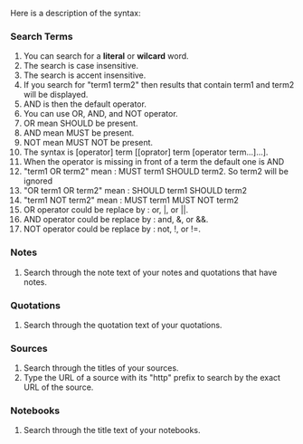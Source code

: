 <!---
Copyright 2015 CrushPaper.com.

This file is part of CrushPaper.

CrushPaper is free software: you can redistribute it and/or modify
it under the terms of version 3 of the GNU Affero General Public
License as published by the Free Software Foundation.

CrushPaper is distributed in the hope that it will be useful,
but WITHOUT ANY WARRANTY; without even the implied warranty of
MERCHANTABILITY or FITNESS FOR A PARTICULAR PURPOSE.  See the
GNU Affero General Public License for more details.

You should have received a copy of the GNU Affero General Public License
along with CrushPaper.  If not, see <http://www.gnu.org/licenses/>.
--->

Here is a description of the syntax:
<br>

### Search Terms
1. You can search for a **literal** or **wilcard** word.
1. The search is case insensitive.
1. The search is accent insensitive.
1. If you search for "term1 term2" then results that contain term1 and term2 will be displayed.
1. AND is then the default operator.
1. You can use OR, AND, and NOT operator.
1. OR mean SHOULD be present.
1. AND mean MUST be present.
1. NOT mean MUST NOT be present.
1. The syntax is [operator] term [[oprator] term [operator term...]...].
1. When the operator is missing in front of a term the default one is AND
1. "term1 OR term2" mean : MUST term1 SHOULD term2. So term2 will be ignored
1. "OR term1 OR term2" mean : SHOULD term1 SHOULD term2
1. "term1 NOT term2" mean : MUST term1 MUST NOT term2
1. OR operator could be replace by : or, |, or ||.
1. AND operator could be replace by : and, &, or &&.
1. NOT operator could be replace by : not, !, or !=.

### Notes
1. Search through the note text of your notes and quotations that have notes.
 
### Quotations
1. Search through the quotation text of your quotations.

### Sources
1. Search through the titles of your sources.
1. Type the URL of a source with its "http" prefix to search by the exact URL of the source.

### Notebooks
1. Search through the title text of your notebooks.
